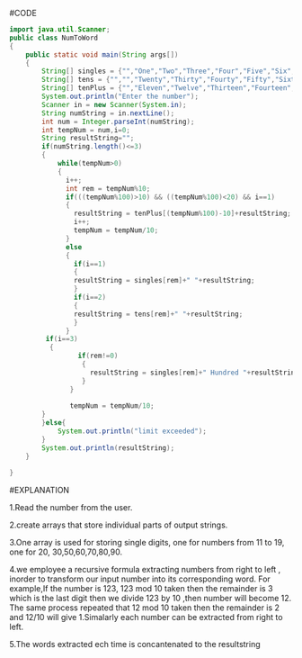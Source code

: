 #CODE
```java
import java.util.Scanner;
public class NumToWord
{
    public static void main(String args[])
    {
        String[] singles = {"","One","Two","Three","Four","Five","Six","Seven","Eight","Nine"};
        String[] tens = {"","","Twenty","Thirty","Fourty","Fifty","Sixty","Seventy","Eighty","Ninety"};
        String[] tenPlus = {"","Eleven","Twelve","Thirteen","Fourteen","Fifteen","Sixteen","Seventeen","Eighteen","Nineteen"};
        System.out.println("Enter the number");
        Scanner in = new Scanner(System.in);
        String numString = in.nextLine();
        int num = Integer.parseInt(numString);
        int tempNum = num,i=0;
        String resultString="";
		if(numString.length()<=3)
		{
            while(tempNum>0)
            {
              i++;
              int rem = tempNum%10;
			  if(((tempNum%100)>10) && ((tempNum%100)<20) && i==1)
			  {
				resultString = tenPlus[(tempNum%100)-10]+resultString;
				i++;
				tempNum = tempNum/10;
			  }
			  else
			  {
				if(i==1)
				{
                resultString = singles[rem]+" "+resultString;
				}
				if(i==2)
				{
                resultString = tens[rem]+" "+resultString;
				}
		      }
         if(i==3)
          {
				 if(rem!=0)
				  {
					resultString = singles[rem]+" Hundred "+resultString;
				  }
               }
               
               tempNum = tempNum/10;
        }
		}else{
			System.out.println("limit exceeded");
		}
        System.out.println(resultString);
    }
    
}
```

#EXPLANATION

1.Read the number from the user.

2.create arrays that store individual parts of output strings.

3.One array is used for storing  single digits, one for numbers from 11 to 19, one for 20, 30,50,60,70,80,90.

4.we employee a recursive formula extracting numbers from right to left , inorder to transform our input number into its corresponding word.
  For example,If the number is 123, 123 mod 10 taken then the remainder is 3 which is the  last digit then we divide 123 by 10 ,then number will become 12. 
  The same process repeated that 12 mod 10 taken then the remainder is 2 and 12/10 will give 1.Simalarly each number can be extracted from right to left.
  
5.The words extracted ech time is concantenated to the resultstring
  
